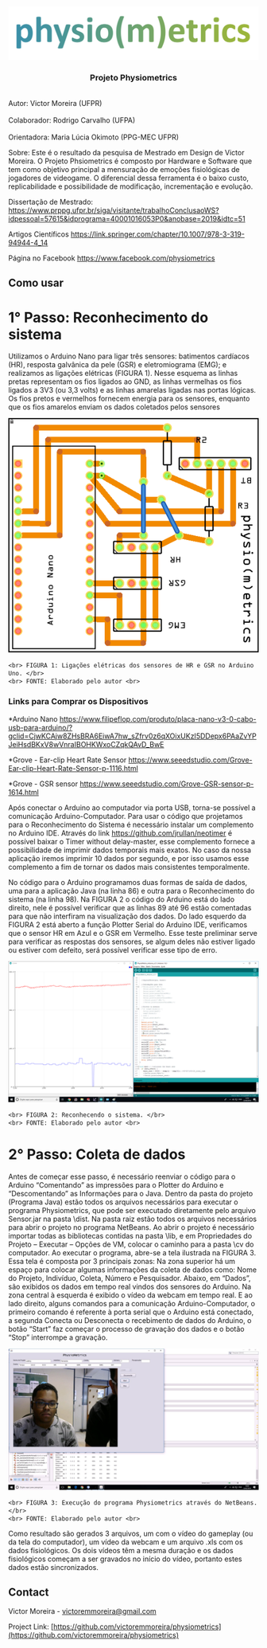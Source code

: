 <p align="center">
    <img src="Imagens/Physio(m)etrics.png" >

  <h3 align="center">Projeto Physiometrics</h3>
</p>


<br>Autor: Victor Moreira (UFPR) </br>
<br>Colaborador: Rodrigo Carvalho (UFPA) </br>
<br>Orientadora: Maria Lúcia Okimoto (PPG-MEC UFPR) </br>

Sobre: Este é o resultado da pesquisa de Mestrado em Design de Victor Moreira. O Projeto Phsiometrics é composto por Hardware e Software que tem como objetivo principal a mensuração de emoções fisiológicas de jogadores de videogame. O diferencial dessa ferramenta é o baixo custo, replicabilidade e possibilidade de modificação, incrementação e evolução. 

Dissertação de Mestrado:
https://www.prppg.ufpr.br/siga/visitante/trabalhoConclusaoWS?idpessoal=57615&idprograma=40001016053P0&anobase=2019&idtc=51

Artigos Científicos 
https://link.springer.com/chapter/10.1007/978-3-319-94944-4_14

Página no Facebook
https://www.facebook.com/physiometrics

<!-- ABOUT THE PROJECT -->
## Como usar

# 1° Passo: Reconhecimento do sistema
Utilizamos o Arduino Nano para ligar três sensores: batimentos cardíacos (HR), resposta galvânica da pele (GSR) e eletromiograma (EMG); e realizamos as ligações elétricas (FIGURA 1). Nesse esquema as linhas pretas representam os fios ligados ao GND, as linhas vermelhas os fios ligados a 3V3 (ou 3,3 volts) e as linhas amarelas ligadas nas portas lógicas. Os fios pretos e vermelhos fornecem energia para os sensores, enquanto que os fios amarelos enviam os dados coletados pelos sensores

<p align="center">
    <img src="Imagens/Placa PhysioMetrics_v3_pcb.png" >

    <br> FIGURA 1: Ligações elétricas dos sensores de HR e GSR no Arduino Uno. </br>
    <br> FONTE: Elaborado pelo autor <br>
</p>


### Links para Comprar os Dispositivos

*Arduino Nano
https://www.filipeflop.com/produto/placa-nano-v3-0-cabo-usb-para-arduino/?gclid=CjwKCAjw8ZHsBRA6EiwA7hw_sZfrv0z6qXOixUKzI5DDepx6PAaZvYPJeiHsdBKxV8wVnraIBOHKWxoCZqkQAvD_BwE

*Grove - Ear-clip Heart Rate Sensor
https://www.seeedstudio.com/Grove-Ear-clip-Heart-Rate-Sensor-p-1116.html

*Grove - GSR sensor
https://www.seeedstudio.com/Grove-GSR-sensor-p-1614.html

Após conectar o Arduino ao computador via porta USB, torna-se possível a comunicação Arduino-Computador. Para usar o código que projetamos para o Reconhecimento do Sistema é necessário instalar um complemento no Arduino IDE. Através do link https://github.com/jrullan/neotimer é possível baixar o Timer without delay-master, esse complemento fornece a possibilidade de imprimir dados temporais mais exatos. No caso da nossa aplicação iremos imprimir 10 dados por segundo, e por isso usamos esse complemento a fim de tornar os dados mais consistentes temporalmente.

No código para o Arduino programamos duas formas de saída de dados, uma para a aplicação Java (na linha 86) e outra para o Reconhecimento do sistema (na linha 98). Na FIGURA 2 o código do Arduino está do lado direito, nele é possível verificar que as linhas 89 até 96 estão comentadas para que não interfiram na visualização dos dados. Do lado esquerdo da FIGURA 2 está aberto a função Plotter Serial do Arduino IDE, verificamos que o sensor HR em Azul e o GSR em Vermelho. Esse teste preliminar serve para verificar as respostas dos sensores, se algum deles não estiver ligado ou estiver com defeito, será possível verificar esse tipo de erro.

<p align="center">
    <img src="Imagens/print 2.png" >

    <br> FIGURA 2: Reconhecendo o sistema. </br>
    <br> FONTE: Elaborado pelo autor <br>
</p>


# 2° Passo: Coleta de dados

Antes de começar esse passo, é necessário reenviar o código para o Arduino “Comentando” as impressões para o Plotter do Arduino e “Descomentando” as Informações para o Java. Dentro da pasta do projeto (Programa Java) estão todos os arquivos necessários para executar o programa Physiometrics, que pode ser executado diretamente pelo arquivo Sensor.jar na pasta \dist. Na pasta raiz estão todos os arquivos necessários para abrir o projeto no programa NetBeans. Ao abrir o projeto é necessário importar todas as bibliotecas contidas na pasta \lib, e em Propriedades do Projeto – Executar – Opções de VM, colocar o caminho para a pasta \cv do computador. Ao executar o programa, abre-se a tela ilustrada na FIGURA 3. Essa tela é composta por 3 principais zonas: Na zona superior há um espaço para colocar algumas informações da coleta de dados como: Nome do Projeto, Indivíduo, Coleta, Número e Pesquisador. Abaixo, em “Dados”, são exibidos os dados em tempo real vindos dos sensores do Arduino. Na zona central à esquerda é exibido o vídeo da webcam em tempo real. E ao lado direito, alguns comandos para a comunicação Arduino-Computador, o primeiro comando é referente à porta serial que o Arduino está conectado, a segunda Conecta ou Desconecta o recebimento de dados do Arduino, o botão “Start” faz começar o processo de gravação dos dados e o botão “Stop” interrompe a gravação.


<p align="center">
    <img src="Imagens/Projeto_LabErg_Participante_Fernando_Coleta__n_1tela.mp4_snapshot_00.02_[2018.03.06_13.20.48].jpg" >

    <br> FIGURA 3: Execução do programa Physiometrics através do NetBeans. </br>
    <br> FONTE: Elaborado pelo autor <br>
</p>


Como resultado são gerados 3 arquivos, um com o vídeo do gameplay (ou da tela do computador), um vídeo da webcam e um arquivo .xls com os dados fisiológicos. Os dois vídeos têm a mesma duração e os dados fisiológicos começam a ser gravados no início do vídeo, portanto estes dados estão sincronizados.

<!-- CONTACT -->
## Contact

Victor Moreira - victoremmoreira@gmail.com

Project Link: [https://github.com/victoremmoreira/physiometrics](https://github.com/victoremmoreira/physiometrics)

